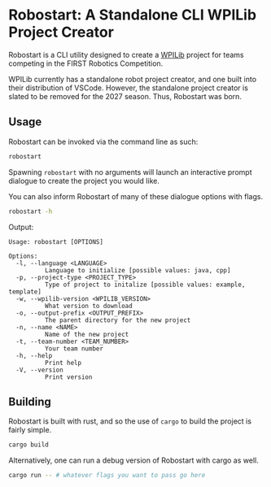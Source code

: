 # Robostart: A Standalone CLI WPILib Project Creator

Robostart is a CLI utility designed to create a
[WPILib](https://github.com/wpilibsuite/allwpilib) project for teams competing
in the FIRST Robotics Competition.

WPILib currently has a standalone robot project creator, and one built into
their distribution of VSCode. However, the standalone project creator is slated
to be removed for the 2027 season. Thus, Robostart was born.

## Usage

Robostart can be invoked via the command line as such:

```bash
robostart
```

Spawning `robostart` with no arguments will launch an interactive prompt
dialogue to create the project you would like.

You can also inform Robostart of many of these dialogue options with flags.

```bash
robostart -h
```

Output:

```
Usage: robostart [OPTIONS]

Options:
  -l, --language <LANGUAGE>
          Language to initialize [possible values: java, cpp]
  -p, --project-type <PROJECT_TYPE>
          Type of project to initalize [possible values: example, template]
  -w, --wpilib-version <WPILIB_VERSION>
          What version to download
  -o, --output-prefix <OUTPUT_PREFIX>
          The parent directory for the new project
  -n, --name <NAME>
          Name of the new project
  -t, --team-number <TEAM_NUMBER>
          Your team number
  -h, --help
          Print help
  -V, --version
          Print version
```

## Building

Robostart is built with rust, and so the use of `cargo` to build the project is
fairly simple.

```bash
cargo build
```

Alternatively, one can run a debug version of Robostart with cargo as well.

```bash
cargo run -- # whatever flags you want to pass go here
```
